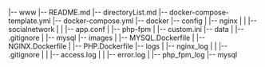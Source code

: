 |-- www
    |-- README.md
    |-- directoryList.md
    |-- docker-compose-template.yml
    |-- docker-compose.yml
    |-- docker
        |-- config
        |   |-- nginx
        |   |   |-- socialnetwork
        |   |       |-- app.conf
        |   |-- php-fpm
        |       |-- custom.ini
        |-- data
        |   |-- .gitignore
        |   |-- mysql
        |-- images
        |   |-- MYSQL.Dockerfile
        |   |-- NGINX.Dockerfile
        |   |-- PHP.Dockerfile
        |-- logs
        |   |-- nginx_log
        |   |   |-- .gitignore
        |   |   |-- access.log
        |   |   |-- error.log
        |   |-- php_fpm_log
        |-- mysql
